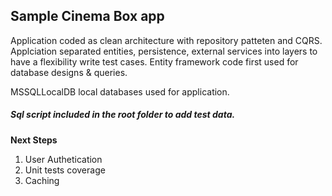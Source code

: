## Sample Cinema Box app


Application coded as clean architecture with repository patteten and CQRS. Applciation separated 
entities, persistence, external services into layers to have a flexibility write test cases. 
Entity framework code first used for database designs & queries. 

MSSQLLocalDB local databases used for application. 

##### Sql script included in the root folder to add test data.

**Next Steps**
1. User Authetication
2. Unit tests coverage
3. Caching 